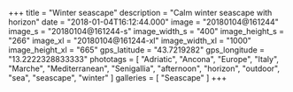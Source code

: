 +++
title = "Winter seascape"
description = "Calm winter seascape with horizon"
date = "2018-01-04T16:12:44.000"
image = "20180104@161244"
image_s = "20180104@161244-s"
image_width_s = "400"
image_height_s = "266"
image_xl = "20180104@161244-xl"
image_width_xl = "1000"
image_height_xl = "665"
gps_latitude = "43.7219282"
gps_longitude = "13.2222328833333"
phototags = [ "Adriatic", "Ancona", "Europe", "Italy", "Marche", "Mediterranean", "Senigallia", "afternoon", "horizon", "outdoor", "sea", "seascape", "winter" ]
galleries = [ "Seascape" ]
+++
